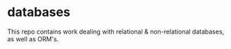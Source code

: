 # databases

This repo contains work dealing with relational & non-relational databases, as well as ORM's.

